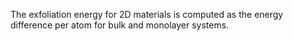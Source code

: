 The exfoliation energy for 2D materials is computed as the energy difference per atom for bulk and monolayer systems.

